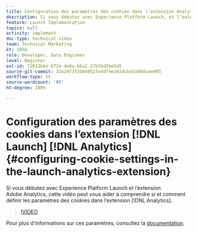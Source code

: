 ```yaml
---
title: Configuration des paramètres des cookies dans l’extension Analytics Launch
description: Si vous débutez avec Experience Platform Launch, et l’extension Adobe Analytics, cette vidéo peut vous aider à comprendre si et comment définir les paramètres des cookies dans l’extension Analytics.
feature: Launch Implementation
topics: null
activity: implement
doc-type: technical video
team: Technical Marketing
kt: 2856
role: Developer, Data Engineer
level: Beginner
exl-id: 72013b6e-672e-4e8a-b6a2-27b35d5be5d5
source-git-commit: 32424f3f2b05952fe4df9ea91dcbe51684cee905
workflow-type: ht
source-wordcount: '95'
ht-degree: 100%

---
```


# Configuration des paramètres des cookies dans l’extension [!DNL Launch] [!DNL Analytics] {#configuring-cookie-settings-in-the-launch-analytics-extension}

Si vous débutez avec Experience Platform Launch et l’extension Adobe Analytics, cette vidéo peut vous aider à comprendre si et comment définir les paramètres des cookies dans l’extension [!DNL Analytics].

>[!VIDEO](https://video.tv.adobe.com/v/27212/?quality=9)

Pour plus d’informations sur ces paramètres, consultez la [documentation](https://docs.adobelaunch.com/extension-reference/web/adobe-analytics-extension#cookies).
